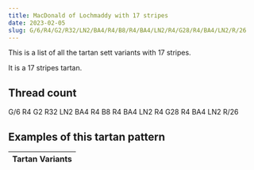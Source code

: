 ```yaml
---
title: MacDonald of Lochmaddy with 17 stripes
date: 2023-02-05
slug: G/6/R4/G2/R32/LN2/BA4/R4/B8/R4/BA4/LN2/R4/G28/R4/BA4/LN2/R/26
---
```

This is a list of all the tartan sett variants with 17 stripes.

It is a 17 stripes tartan.


## Thread count
G/6 R4 G2 R32 LN2 BA4 R4 B8 R4 BA4 LN2 R4 G28 R4 BA4 LN2 R/26

## Examples of this tartan pattern

| Tartan Variants |
|---------------|
